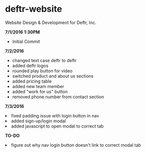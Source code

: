 # deftr-website
Website Design &amp; Development for Deftr, Inc.

<b>7/1/2016 1:30PM</b>
<ul>
  <li>Initial Commit</li>
</ul>

<b>7/2/2016</b>
<ul>
	<li>changed text case deftr to deftr</li>
	<li>added deftr logos</li>
	<li>rounded play button for video</li>
	<li>switched product and about us sections</li>
	<li>added pricing table</li>
	<li>added new team member</li>
	<li>added "work for us" button</li>
	<li>removed phone number from contact section</li>
</ul>

<b>7/3/2016</b>
	<li>fixed padding issue with login button in nav</li>
	<li>added sign-up/login modal</li>
	<li>added javascript to open modal to correct tab</li>




<b>TO-DO</b>
	<li>figure out why nav login button doesn't link to correct modal tab</li>
